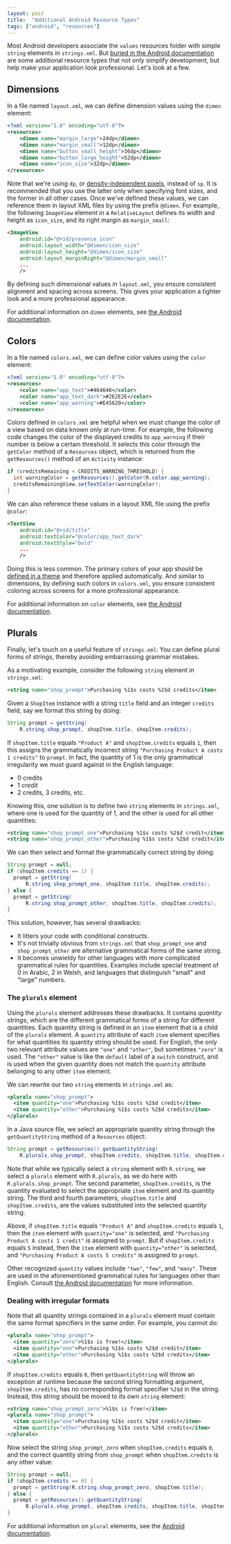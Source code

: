 ```yaml
---
layout: post
title:  "Additional Android Resource Types"
tags: ["android", "resources"]
---
```


Most Android developers associate the `values` resources folder with simple `string` elements in `strings.xml`. But [buried in the Android documentation](http://developer.android.com/guide/topics/resources/more-resources.html) are some additional resource types that not only simplify development, but help make your application look professional. Let's look at a few.

## Dimensions

In a file named `layout.xml`, we can define dimension values using the `dimen` element:

```xml
<?xml version="1.0" encoding="utf-8"?>
<resources>
    <dimen name="margin_large">24dp</dimen>
    <dimen name="margin_small">12dp</dimen>
    <dimen name="button_small_height">36dp</dimen>
    <dimen name="button_large_height">52dp</dimen>
    <dimen name="icon_size">32dp</dimen>
</resources>
```

Note that we're using `dp`, or [density-independent pixels](http://developer.android.com/guide/topics/resources/more-resources.html#Dimension), instead of `sp`. It is recommended that you use the latter only when specifying font sizes, and the former in all other cases. Once we've defined these values, we can reference them in layout XML files by using the prefix `@dimen`. For example, the following `ImageView` element in a `RelativeLayout` defines its width and height as `icon_size`, and its right margin as `margin_small`:

```xml
<ImageView
    android:id="@+id/presence_icon"
    android:layout_width="@dimen/icon_size"
    android:layout_height="@dimen/icon_size"
    android:layout_marginRight="@dimen/margin_small"
    ...
    />
```

By defining such dimensional values in `layout.xml`, you ensure consistent alignment and spacing across screens. This gives your application a tighter look and a more professional appearance.

For additional information on `dimen` elements, see [the Android documentation](http://developer.android.com/guide/topics/resources/more-resources.html#Dimension).

## Colors

In a file named `colors.xml`, we can define color values using the `color` element:

```xml
<?xml version="1.0" encoding="utf-8"?>
<resources>
    <color name="app_text">#464646</color>
    <color name="app_text_dark">#2E2E2E</color>
    <color name="app_warning">#E45620</color>
</resources>
```

Colors defined in `colors.xml` are helpful when we must change the color of a view based on data known only at run-time. For example, the following code changes the color of the displayed credits to `app_warning` if their number is below a certain threshold. It selects this color through the `getColor` method of a `Resources` object, which is returned from the `getResources()` method of an `Activity` instance:

```java
if (creditsRemaining < CREDITS_WARNING_THRESHOLD) {
  int warningColor = getResources().getColor(R.color.app_warning);
  creditsRemainingView.setTextColor(warningColor);
}
```

We can also reference these values in a layout XML file using the prefix `@color`:

```xml
<TextView
    android:id="@+id/title"
    android:textColor="@color/app_text_dark"
    android:textStyle="bold"
    ...
    />
```

Doing this is less common. The primary colors of your app should be [defined in a theme](http://developer.android.com/guide/topics/ui/themes.html#ApplyingStyles) and therefore applied automatically. And similar to dimensions, by defining such colors in `colors.xml`, you ensure consistent coloring across screens for a more professional appearance.

For additional information on `color` elements, see [the Android documentation](http://developer.android.com/guide/topics/resources/more-resources.html#Color).

## Plurals

Finally, let's touch on a useful feature of `strings.xml`: You can define plural forms of strings, thereby avoiding embarrassing grammar mistakes.

As a motivating example, consider the following `string` element in `strings.xml`:

```xml
<string name="shop_prompt">Purchasing %1$s costs %2$d credits</item>
```

Given a `ShopItem` instance with a string `title` field and an integer `credits` field, say we format this string by doing:

```java
String prompt = getString(
    R.string.shop_prompt, shopItem.title, shopItem.credits);
```

If `shopItem.title` equals `"Product A"` and `shopItem.credits` equals `1`, then this assigns the grammatically incorrect string `"Purchasing Product A costs 1 credits"` to `prompt`. In fact, the quantity of 1 is the only grammatical irregularity we must guard against in the English language:

* 0 credits
* 1 *credit*
* 2 credits, 3 credits, etc.

Knowing this, one solution is to define two `string` elements in `strings.xml`, where one is used for the quantity of 1, and the other is used for all other quantities:

```xml
<string name="shop_prompt_one">Purchasing %1$s costs %2$d credit</item>
<string name="shop_prompt_other">Purchasing %1$s costs %2$d credit</item>
```

We can then select and format the grammatically correct string by doing:

```java
String prompt = null;
if (shopItem.credits == 1) {
  prompt = getString(
      R.string.shop_prompt_one, shopItem.title, shopItem.credits);
} else {
  prompt = getString(
      R.string.shop_prompt_other, shopItem.title, shopItem.credits);
}
```

This solution, however, has several drawbacks:

* It litters your code with conditional constructs.
* It's not trivially obvious from `strings.xml` that `shop_prompt_one` and `shop_prompt_other` are alternative grammatical forms of the same string.
* It becomes unwieldy for other languages with more complicated grammatical rules for quantities. Examples include special treatment of 0 in Arabic, 2 in Welsh, and languages that distinguish "small" and "large" numbers.

### The `plurals` element

Using the `plurals` element addresses these drawbacks. It contains *quantity strings*, which are the different grammatical forms of a string for different quantities. Each quantity string is defined in an `item` element that is a child of the `plurals` element. A `quantity` attribute of each `item` element specifies for what quantities its quantity string should be used. For English, the only two relevant attribute values are `"one"` and `"other"`, but sometimes `"zero"` is used. The `"other"` value is like the `default` label of a `switch` construct, and is used when the given quantity does not match the `quantity` attribute belonging to any other `item` element.

We can rewrite our two `string` elements in `strings.xml` as:

```xml
<plurals name="shop_prompt">
  <item quantity="one">Purchasing %1$s costs %2$d credit</item>
  <item quantity="other">Purchasing %1$s costs %2$d credits</item>
</plurals>
```

In a Java source file, we select an appropriate quantity string through the `getQuantityString` method of a `Resources` object:

```java
String prompt = getResources().getQuantityString(
    R.plurals.shop_prompt, shopItem.credits, shopItem.title, shopItem.credits);
```

Note that while we typically select a `string` element with `R.string`, we select a `plurals` element with `R.plurals`, as we do here with `R.plurals.shop_prompt`. The second parameter, `shopItem.credits`, is the quantity evaluated to select the appropriate `item` element and its quantity string. The third and fourth parameters, `shopItem.title` and `shopItem.credits`, are the values substituted into the selected quantity string.

Above, if `shopItem.title` equals `"Product A"` and `shopItem.credits` equals `1`, then the `item` element with `quantity="one"` is selected, and `"Purchasing Product A costs 1 credit"` is assigned to `prompt`. But if `shopItem.credits` equals `5` instead, then the `item` element with `quantity="other"` is selected, and `"Purchasing Product A costs 5 credits"` is assigned to `prompt`.

Other recognized `quantity` values include `"two"`, `"few"`, and `"many"`. These are used in the aforementioned grammatical rules for languages other than English. Consult [the Android documentation](http://developer.android.com/guide/topics/resources/string-resource.html#Plurals) for more information.

### Dealing with irregular formats

Note that all quantity strings contained in a `plurals` element must contain the same format specifiers in the same order. For example, you cannot do:

```xml
<plurals name="shop_prompt">
  <item quantity="zero">%1$s is free!</item>
  <item quantity="one">Purchasing %1$s costs %2$d credit</item>
  <item quantity="other">Purchasing %1$s costs %2$d credits</item>
</plurals>
```

If `shopItem.credits` equals `0`, then `getQuantityString` will throw an exception at runtime because the second string formatting argument, `shopItem.credits`, has no corresponding format specifier `%2$d` in the string. Instead, this string should be moved to its own `string` element:

```xml
<string name="shop_prompt_zero">%1$s is free!</item>
<plurals name="shop_prompt">
  <item quantity="one">Purchasing %1$s costs %2$d credit</item>
  <item quantity="other">Purchasing %1$s costs %2$d credits</item>
</plurals>
```

Now select the string `shop_prompt_zero` when `shopItem.credits` equals `0`, and the correct quantity string from `shop_prompt` when `shopItem.credits` is any other value:

```java
String prompt = null;
if (shopItem.credits == 0) {
  prompt = getString(R.string.shop_prompt_zero, shopItem.title);
} else {
  prompt = getResources().getQuantityString(
      R.plurals.shop_prompt, shopItem.credits, shopItem.title, shopItem.credits);
}
```

For additional information on `plural` elements, see the [Android documentation](http://developer.android.com/guide/topics/resources/string-resource.html#Plurals).

